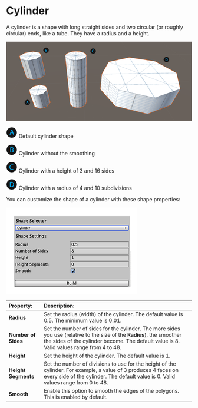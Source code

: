 # Cylinder
A cylinder is a shape with long straight sides and two circular (or roughly circular) ends, like a tube. They have a radius and a height.

![Cylinder shapes](images/shape-tool_cylinder.png)

![A](images/LetterCircle_A.png) Default cylinder shape

![B](images/LetterCircle_B.png) Cylinder without the smoothing

![C](images/LetterCircle_C.png) Cylinder with a height of 3 and 16 sides

![D](images/LetterCircle_D.png) Cylinder with a radius of 4 and 10 subdivisions

You can customize the shape of a cylinder with these shape properties:

![Cylinder shape properties](images/shape-tool_cylinder-props.png)


| **Property:** | **Description:** |
|:-- |:-- |
| __Radius__ | Set the radius (width) of the cylinder. The default value is 0.5. The minimum value is 0.01. |
| __Number of Sides__ | Set the number of sides for the cylinder. The more sides you use (relative to the size of the __Radius__), the smoother the sides of the cylinder become. The default value is 8. Valid values range from 4 to 48. |
| __Height__ | Set the height of the cylinder. The default value is 1. |
| __Height Segments__ | Set the number of divisions to use for the height of the cylinder. For example, a value of 3 produces 4 faces on every side of the cylinder. The default value is 0. Valid values range from 0 to 48. |
| __Smooth__ | Enable this option to smooth the edges of the polygons. This is enabled by default. |
